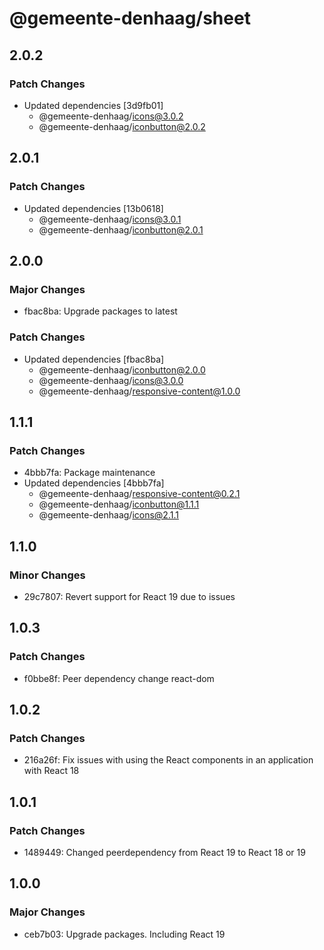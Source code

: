 # @gemeente-denhaag/sheet

## 2.0.2

### Patch Changes

- Updated dependencies [3d9fb01]
  - @gemeente-denhaag/icons@3.0.2
  - @gemeente-denhaag/iconbutton@2.0.2

## 2.0.1

### Patch Changes

- Updated dependencies [13b0618]
  - @gemeente-denhaag/icons@3.0.1
  - @gemeente-denhaag/iconbutton@2.0.1

## 2.0.0

### Major Changes

- fbac8ba: Upgrade packages to latest

### Patch Changes

- Updated dependencies [fbac8ba]
  - @gemeente-denhaag/iconbutton@2.0.0
  - @gemeente-denhaag/icons@3.0.0
  - @gemeente-denhaag/responsive-content@1.0.0

## 1.1.1

### Patch Changes

- 4bbb7fa: Package maintenance
- Updated dependencies [4bbb7fa]
  - @gemeente-denhaag/responsive-content@0.2.1
  - @gemeente-denhaag/iconbutton@1.1.1
  - @gemeente-denhaag/icons@2.1.1

## 1.1.0

### Minor Changes

- 29c7807: Revert support for React 19 due to issues

## 1.0.3

### Patch Changes

- f0bbe8f: Peer dependency change react-dom

## 1.0.2

### Patch Changes

- 216a26f: Fix issues with using the React components in an application with React 18

## 1.0.1

### Patch Changes

- 1489449: Changed peerdependency from React 19 to React 18 or 19

## 1.0.0

### Major Changes

- ceb7b03: Upgrade packages. Including React 19
